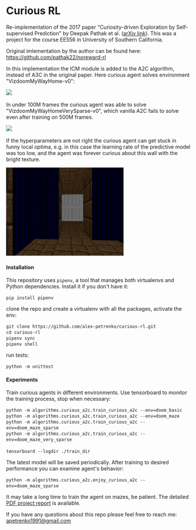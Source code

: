 # Curious RL

Re-implementation of the 2017 paper "Curiosity-driven Exploration by Self-supervised Prediction" by Deepak Pathak et al.
([arXiv link](https://arxiv.org/pdf/1705.05363.pdf)). This was a project for the course EE556 in University of Southern California.

Original imlementation by the author can be found here: https://github.com/pathak22/noreward-rl

In this implementation the ICM module is added to the A2C algorithm, instead of A3C in the original paper.
Here curious agent solves environment "VizdoomMyWayHome-v0":

<img src="https://github.com/alex-petrenko/curious-rl/blob/master/files/gifs/doom_maze.gif?raw=true" width="320">

In under 100M frames the curious agent was able to solve "VizdoomMyWayHomeVerySparse-v0", which vanilla A2C
fails to solve even after training on 500M frames.

<img src="https://github.com/alex-petrenko/curious-rl/blob/master/files/gifs/doom_very_sparse.gif?raw=true"  width="320">

If the hyperparameters are not right the curious agent can get stuck in funny local optima, e.g. in this case the
learning rate of the predictive model was too low, and the agent was forever curious about this wall with the
bright texture. 

<img src="https://github.com/alex-petrenko/curious-rl/blob/master/files/gifs/doom_failure.gif?raw=true" width="320">

#### Installation

This repository uses `pipenv`, a tool that manages both virtualenvs and Python dependencies. Install
it if you don't have it:

```shell
pip install pipenv
```

clone the repo and create a virtualenv with all the packages, activate the env:

```shell
git clone https://github.com/alex-petrenko/curious-rl.git
cd curious-rl
pipenv sync
pipenv shell
```

run tests:

```shell
python -m unittest
```

#### Experiments

Train curious agents in different environments. Use tensorboard to monitor the training process, stop when necessary:

```shell
python -m algorithms.curious_a2c.train_curious_a2c --env=doom_basic
python -m algorithms.curious_a2c.train_curious_a2c --env=doom_maze
python -m algorithms.curious_a2c.train_curious_a2c --env=doom_maze_sparse
python -m algorithms.curious_a2c.train_curious_a2c --env=doom_maze_very_sparse

tensorboard --logdir ./train_dir
```

The latest model will be saved periodically. After training to desired performance you can examine agent's
behavior:

```shell
python -m algorithms.curious_a2c.enjoy_curious_a2c --env=doom_maze_sparse
```

It may take a long time to train the agent on mazes, be patient.
The detailed [PDF project report](https://github.com/alex-petrenko/curious-rl/blob/master/files/project_report.pdf) is available.

If you have any questions about this repo please feel free to reach me: apetrenko1991@gmail.com
